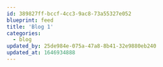 ```yaml
---
id: 389827ff-bccf-4cc3-9ac8-73a55327e052
blueprint: feed
title: 'Blog 1'
categories:
  - blog
updated_by: 25de984e-075a-47a8-8b41-32e9880eb240
updated_at: 1646934888
---
```

